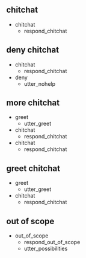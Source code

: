## chitchat
* chitchat
    - respond_chitchat

## deny chitchat
* chitchat
    - respond_chitchat
* deny
    - utter_nohelp

## more chitchat
* greet
    - utter_greet
* chitchat
    - respond_chitchat
* chitchat
    - respond_chitchat

## greet chitchat
* greet
    - utter_greet
* chitchat
    - respond_chitchat

## out of scope
* out_of_scope
    - respond_out_of_scope
    - utter_possibilities